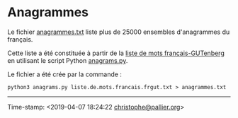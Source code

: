 # Anagrammes #

Le fichier [anagrammes.txt](anagrammes.txt) liste plus de 25000 ensembles d'anagrammes du français.

Cette liste a été constituée à partir de la [liste de mots français-GUTenberg](../Liste-de-mots-francais-Gutenberg/README-liste-francais-Gutenberg.md) en utilisant le script Python [anagrams.py](/scripts/anagrams/anagrams.py).
 
Le fichier a été crée par la commande :
 
    python3 anagrams.py liste.de.mots.francais.frgut.txt > anagrammes.txt

---

Time-stamp: <2019-04-07 18:24:22 christophe@pallier.org>

